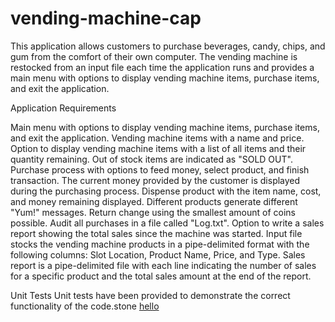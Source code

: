 # vending-machine-cap


This application allows customers to purchase beverages, candy, chips, and gum from the comfort of their own computer. The vending machine is restocked from an input file each time the application runs and provides a main menu with options to display vending machine items, purchase items, and exit the application.

Application Requirements

Main menu with options to display vending machine items, purchase items, and exit the application.
Vending machine items with a name and price.
Option to display vending machine items with a list of all items and their quantity remaining. Out of stock items are indicated as "SOLD OUT".
Purchase process with options to feed money, select product, and finish transaction. The current money provided by the customer is displayed during the purchasing process.
Dispense product with the item name, cost, and money remaining displayed. Different products generate different "Yum!" messages.
Return change using the smallest amount of coins possible.
Audit all purchases in a file called "Log.txt".
Option to write a sales report showing the total sales since the machine was started.
Input file stocks the vending machine products in a pipe-delimited format with the following columns: Slot Location, Product Name, Price, and Type.
Sales report is a pipe-delimited file with each line indicating the number of sales for a specific product and the total sales amount at the end of the report.

Unit Tests
Unit tests have been provided to demonstrate the correct functionality of the code.stone [hello](https://github.com/sharentorres/vending-machine-capstone/new/master?readme=1)

